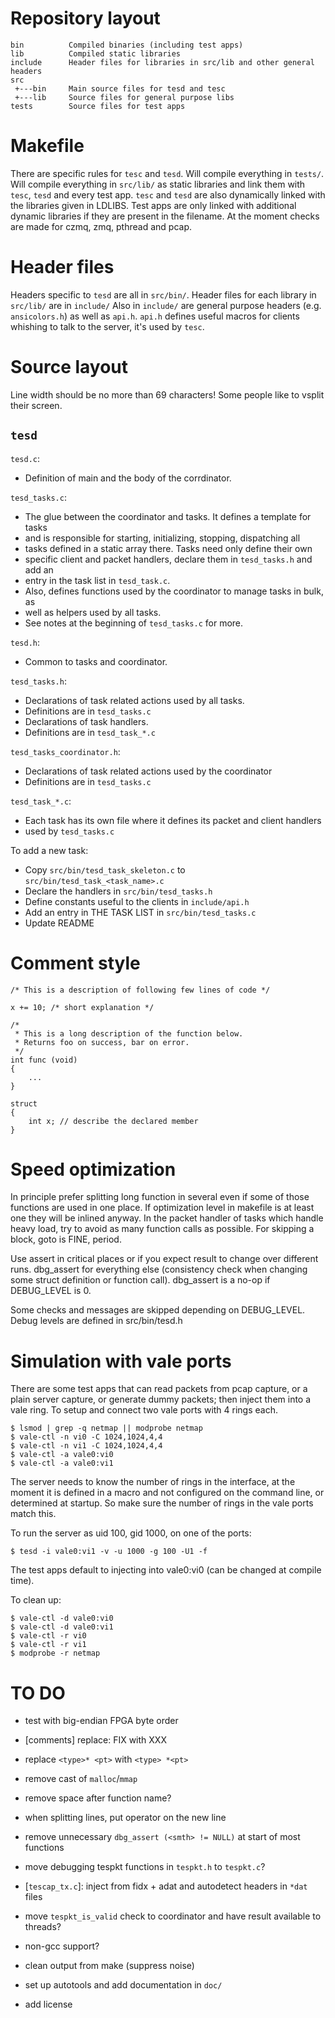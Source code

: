 # Repository layout

```
bin          Compiled binaries (including test apps)
lib          Compiled static libraries
include      Header files for libraries in src/lib and other general headers
src
 +---bin     Main source files for tesd and tesc
 +---lib     Source files for general purpose libs
tests        Source files for test apps
```

# Makefile

There are specific rules for `tesc` and `tesd`.
Will compile everything in `tests/`.
Will compile everything in `src/lib/` as static libraries and link them with `tesc`, `tesd` and every test app.
`tesc` and `tesd` are also dynamically linked with the libraries given in LDLIBS.
Test apps are only linked with additional dynamic libraries if they are present in the filename. At the moment checks are made for czmq, zmq, pthread and pcap.

# Header files

Headers specific to `tesd` are all in `src/bin/`.
Header files for each library in `src/lib/` are in `include/`
Also in `include/` are general purpose headers (e.g. `ansicolors.h`) as well as `api.h`.
`api.h` defines useful macros for clients whishing to talk to the server, it's used by `tesc`.


# Source layout

Line width should be no more than 69 characters! Some people like to vsplit their screen.

## `tesd`

`tesd.c`:
 * Definition of main and the body of the corrdinator.

`tesd_tasks.c`:
 * The glue between the coordinator and tasks. It defines a template for tasks
 * and is responsible for starting, initializing, stopping, dispatching all
 * tasks defined in a static array there. Tasks need only define their own
 * specific client and packet handlers, declare them in `tesd_tasks.h` and add an
 * entry in the task list in `tesd_task.c`.
 * Also, defines functions used by the coordinator to manage tasks in bulk, as
 * well as helpers used by all tasks.
 * See notes at the beginning of `tesd_tasks.c` for more.

`tesd.h`:
 * Common to tasks and coordinator.

`tesd_tasks.h`:
 * Declarations of task related actions used by all tasks.
 *   Definitions are in `tesd_tasks.c`
 * Declarations of task handlers.
 *   Definitions are in `tesd_task_*.c`

`tesd_tasks_coordinator.h`:
 * Declarations of task related actions used by the coordinator
 *   Definitions are in `tesd_tasks.c`

`tesd_task_*.c`:
 * Each task has its own file where it defines its packet and client handlers
 * used by `tesd_tasks.c`

To add a new task:
 * Copy `src/bin/tesd_task_skeleton.c` to `src/bin/tesd_task_<task_name>.c`
 * Declare the handlers in `src/bin/tesd_tasks.h`
 * Define constants useful to the clients in `include/api.h`
 * Add an entry in THE TASK LIST in `src/bin/tesd_tasks.c`
 * Update README

# Comment style

```
/* This is a description of following few lines of code */
```

```
x += 10; /* short explanation */
```

```
/*
 * This is a long description of the function below.
 * Returns foo on success, bar on error.
 */
int func (void)
{
	...
}
```

```
struct
{
	int x; // describe the declared member
}
```

# Speed optimization

In principle prefer splitting long function in several even if some of those
functions are used in one place. If optimization level in makefile is at least
one they will be inlined anyway. In the packet handler of tasks which handle
heavy load, try to avoid as many function calls as possible. For skipping
a block, goto is FINE, period.

Use assert in critical places or if you expect result to change over different runs.
dbg_assert for everything else (consistency check when changing some struct
definition or function call). dbg_assert is a no-op if DEBUG_LEVEL is 0.

Some checks and messages are skipped depending on DEBUG_LEVEL.
Debug levels are defined in src/bin/tesd.h

# Simulation with vale ports

There are some test apps that can read packets from pcap capture, or a plain
server capture, or generate dummy packets; then inject them into a vale ring.
To setup and connect two vale ports with 4 rings each.

```
$ lsmod | grep -q netmap || modprobe netmap
$ vale-ctl -n vi0 -C 1024,1024,4,4
$ vale-ctl -n vi1 -C 1024,1024,4,4
$ vale-ctl -a vale0:vi0
$ vale-ctl -a vale0:vi1
```

The server needs to know the number of rings in the interface, at the moment it
is defined in a macro and not configured on the command line, or determined at
startup. So make sure the number of rings in the vale ports match this.

To run the server as uid 100, gid 1000, on one of the ports:
```
$ tesd -i vale0:vi1 -v -u 1000 -g 100 -U1 -f
```

The test apps default to injecting into vale0:vi0 (can be changed at compile time).

To clean up:
```
$ vale-ctl -d vale0:vi0
$ vale-ctl -d vale0:vi1
$ vale-ctl -r vi0
$ vale-ctl -r vi1
$ modprobe -r netmap
```

# TO DO

* test with big-endian FPGA byte order

* [comments] replace: FIX with XXX
* replace `<type>* <pt>` with `<type> *<pt>`
* remove cast of `malloc`/`mmap`
* remove space after function name?
* when splitting lines, put operator on the new line

* remove unnecessary `dbg_assert (<smth> != NULL)` at start of most functions
* move debugging tespkt functions in `tespkt.h` to `tespkt.c`?
* [`tescap_tx.c`]: inject from fidx + adat and autodetect headers in `*dat` files
* move `tespkt_is_valid` check to coordinator and have result available to threads?

* non-gcc support?
* clean output from make (suppress noise)
* set up autotools and add documentation in `doc/`
* add license
